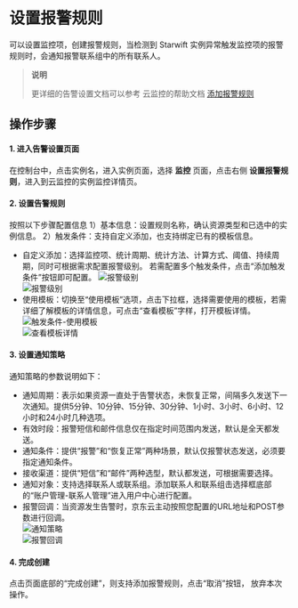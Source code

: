# 设置报警规则
可以设置监控项，创建报警规则，当检测到 Starwift 实例异常触发监控项的报警规则时，会通知报警联系组中的所有联系人。

> **说明**
> 
> 更详细的告警设置文档可以参考 云监控的帮助文档 [添加报警规则](https://docs.jdcloud.com/cn/monitoring/add-rule-in-batches)

## 操作步骤
#### 1. 进入告警设置页面
在控制台中，点击实例名，进入实例页面，选择 **监控** 页面，点击右侧 **设置报警规则**，进入到云监控的实例监控详情页。

#### 2. 设置告警规则
按照以下步骤配置信息
1）基本信息：设置规则名称，确认资源类型和已选中的实例信息。
2）触发条件：支持自定义添加，也支持绑定已有的模板信息。
  - 自定义添加：选择监控项、统计周期、统计方法、计算方式、阈值、持续周期，同时可根据需求配置报警级别。 若需配置多个触发条件，点击“添加触发条件”按钮即可配置。
     ![报警级别](../../../../../image/Cloud-Monitor/img/4-zdytj.png)    
     ![报警级别](../../../../../image/Cloud-Monitor/img/4-zdytj-0.png) 
 - 使用模板：切换至“使用模板”选项，点击下拉框，选择需要使用的模板，若需详细了解模板的详情信息，可点击“查看模板”字样，打开模板详情。  
     ![触发条件-使用模板](../../../../../image/Cloud-Monitor/img/5-symb.png)  
     ![查看模板详情](../../../../../image/Cloud-Monitor/img/9-mb-xq.png)

#### 3. 设置通知策略
通知策略的参数说明如下：  
- 通知周期：表示如果资源一直处于告警状态，未恢复正常，间隔多久发送下一次通知。提供5分钟、10分钟、15分钟、30分钟、1小时、3小时、6小时、12小时和24小时几种选项。
- 有效时段：报警短信和邮件信息仅在指定时间范围内发送，默认是全天都发送。
- 通知条件：提供“报警”和“恢复正常”两种场景，默认仅报警状态发送，必须要指定通知条件。
- 接收渠道：提供“短信”和“邮件”两种选型，默认都发送，可根据需要选择。  
- 通知对象：支持选择联系人或联系组。添加联系人和联系组击选择框底部的“账户管理-联系人管理”进入用户中心进行配置。  
- 报警回调：当资源发生告警时，京东云主动按照您配置的URL地址和POST参数进行回调。    
     ![通知策略](../../../../../image/Cloud-Monitor/img/6-tzcl.png)  
     ![报警回调](../../../../../image/Cloud-Monitor/img/6-tzcl-hd.png)
     
#### 4. 完成创建
点击页面底部的“完成创建”，则支持添加报警规则，点击“取消”按钮， 放弃本次操作。


